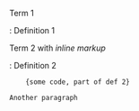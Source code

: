Term 1

:   Definition 1

Term 2 with *inline markup*

:   Definition 2

        {some code, part of def 2}

    Another paragraph
